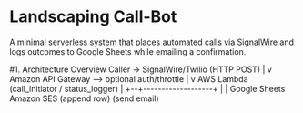 # Landscaping Call-Bot
A minimal serverless system that places automated calls via SignalWire
and logs outcomes to Google Sheets while emailing a confirmation.

#1. Architecture Overview
Caller -> SignalWire/Twilio (HTTP POST)
 |
 v
Amazon API Gateway --> optional auth/throttle
 |
 v
AWS Lambda (call_initiator / status_logger)
 |
 +--+-------------------+
 | |
Google Sheets Amazon SES
(append row) (send email)

